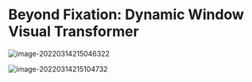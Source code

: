 # Beyond Fixation: Dynamic Window Visual Transformer

![image-20220314215046322](https://gitee.com/pzhren/img/raw/master/img/202203142150462.png)

![image-20220314215104732](https://gitee.com/pzhren/img/raw/master/img/202203142151841.png)